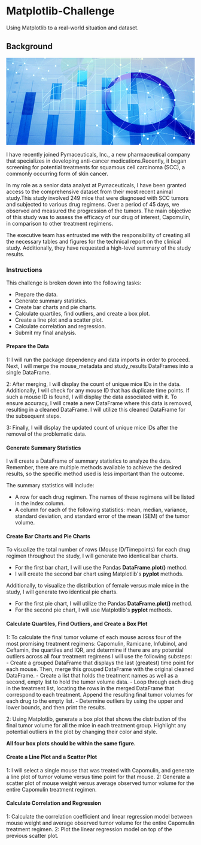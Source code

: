 # Matplotlib-Challenge
Using Matplotlib to a real-world situation and dataset.

## Background

![](Image/Data-analysis.png)

I have recently joined Pymaceuticals, Inc., a new pharmaceutical company that specializes in developing anti-cancer medications.Recently, it began screening for potential treatments for squamous cell carcinoma (SCC), a commonly occurring form of skin cancer.

In my role as a senior data analyst at Pymaceuticals, I have been granted access to the comprehensive dataset from their most recent animal study.This study involved 249 mice that were diagnosed with SCC tumors and subjected to various drug regimens. Over a period of 45 days, we observed and measured the progression of the tumors. The main objective of this study was to assess the efficacy of our drug of interest, Capomulin, in comparison to other treatment regimens.

The executive team has entrusted me with the responsibility of creating all the necessary tables and figures for the technical report on the clinical study. Additionally, they have requested a high-level summary of the study results.

### Instructions

This challenge is broken down into the following tasks:
- Prepare the data.
- Generate summary statistics.
- Create bar charts and pie charts.
- Calculate quartiles, find outliers, and create a box plot.
- Create a line plot and a scatter plot.
- Calculate correlation and regression.
- Submit my final analysis.

#### Prepare the Data
1: I will run the package dependency and data imports in order to proceed. Next, I will merge the mouse_metadata and study_results DataFrames into a single DataFrame.

2: After merging, I will display the count of unique mice IDs in the data. Additionally, I will check for any mouse ID that has duplicate time points. If such a mouse ID is found, I will display the data associated with it. To ensure accuracy, I will create a new DataFrame where this data is removed, resulting in a cleaned DataFrame. I will utilize this cleaned DataFrame for the subsequent steps.

3: Finally, I will display the updated count of unique mice IDs after the removal of the problematic data.

#### Generate Summary Statistics
I will create a DataFrame of summary statistics to analyze the data. Remember, there are multiple methods available to achieve the desired results, so the specific method used is less important than the outcome.

The summary statistics will include:
- A row for each drug regimen. The names of these regimens will be listed in the index column.
- A column for each of the following statistics: mean, median, variance, standard deviation, and standard error of the mean (SEM) of the tumor volume.

#### Create Bar Charts and Pie Charts
To visualize the total number of rows (Mouse ID/Timepoints) for each drug regimen throughout the study, I will generate two identical bar charts.
- For the first bar chart, I will use the Pandas **DataFrame.plot()** method.
- I will create the second bar chart using Matplotlib's **pyplot** methods.

Additionally, to visualize the distribution of female versus male mice in the study, I will generate two identical pie charts.
- For the first pie chart, I will utilize the Pandas **DataFrame.plot()** method.
- For the second pie chart, I will use Matplotlib's **pyplot** methods.

#### Calculate Quartiles, Find Outliers, and Create a Box Plot
1: To calculate the final tumor volume of each mouse across four of the most promising treatment regimens: Capomulin, Ramicane, Infubinol, and Ceftamin, the quartiles and IQR, and determine if there are any potential outliers across all four treatment regimens I will use the following substeps:
           - Create a grouped DataFrame that displays the last (greatest) time point for each mouse. Then, merge this grouped DataFrame with the original cleaned DataFrame.
           - Create a list that holds the treatment names as well as a second, empty list to hold the tumor volume data.
           - Loop through each drug in the treatment list, locating the rows in the merged DataFrame that correspond to each treatment. Append the resulting final tumor volumes for each drug to the empty list.
           - Determine outliers by using the upper and lower bounds, and then print the results.

2: Using Matplotlib, generate a box plot that shows the distribution of the final tumor volume for all the mice in each treatment group. Highlight any potential outliers in the plot by changing their color and style.

**All four box plots should be within the same figure.**

#### Create a Line Plot and a Scatter Plot
1: I will select a single mouse that was treated with Capomulin, and generate a line plot of tumor volume versus time point for that mouse.
2: Generate a scatter plot of mouse weight versus average observed tumor volume for the entire Capomulin treatment regimen.

#### Calculate Correlation and Regression
1: Calculate the correlation coefficient and linear regression model between mouse weight and average observed tumor volume for the entire Capomulin treatment regimen.
2: Plot the linear regression model on top of the previous scatter plot.


           
           
